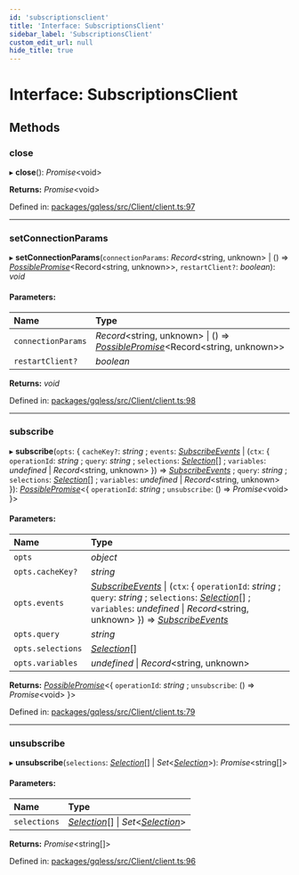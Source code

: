 ```yaml
---
id: 'subscriptionsclient'
title: 'Interface: SubscriptionsClient'
sidebar_label: 'SubscriptionsClient'
custom_edit_url: null
hide_title: true
---
```


# Interface: SubscriptionsClient

## Methods

### close

▸ **close**(): _Promise_<void\>

**Returns:** _Promise_<void\>

Defined in: [packages/gqless/src/Client/client.ts:97](https://github.com/PabloSzx/gqless/blob/master/packages/gqless/src/Client/client.ts#L97)

---

### setConnectionParams

▸ **setConnectionParams**(`connectionParams`: _Record_<string, unknown\> \| () => [_PossiblePromise_](../modules.md#possiblepromise)<Record<string, unknown\>\>, `restartClient?`: _boolean_): _void_

#### Parameters:

| Name               | Type                                                                                                              |
| :----------------- | :---------------------------------------------------------------------------------------------------------------- |
| `connectionParams` | _Record_<string, unknown\> \| () => [_PossiblePromise_](../modules.md#possiblepromise)<Record<string, unknown\>\> |
| `restartClient?`   | _boolean_                                                                                                         |

**Returns:** _void_

Defined in: [packages/gqless/src/Client/client.ts:98](https://github.com/PabloSzx/gqless/blob/master/packages/gqless/src/Client/client.ts#L98)

---

### subscribe

▸ **subscribe**(`opts`: { `cacheKey?`: _string_ ; `events`: [_SubscribeEvents_](subscribeevents.md) \| (`ctx`: { `operationId`: _string_ ; `query`: _string_ ; `selections`: [_Selection_](../classes/selection.md)[] ; `variables`: _undefined_ \| _Record_<string, unknown\> }) => [_SubscribeEvents_](subscribeevents.md) ; `query`: _string_ ; `selections`: [_Selection_](../classes/selection.md)[] ; `variables`: _undefined_ \| _Record_<string, unknown\> }): [_PossiblePromise_](../modules.md#possiblepromise)<{ `operationId`: _string_ ; `unsubscribe`: () => _Promise_<void\> }\>

#### Parameters:

| Name              | Type                                                                                                                                                                                                                                                             |
| :---------------- | :--------------------------------------------------------------------------------------------------------------------------------------------------------------------------------------------------------------------------------------------------------------- |
| `opts`            | _object_                                                                                                                                                                                                                                                         |
| `opts.cacheKey?`  | _string_                                                                                                                                                                                                                                                         |
| `opts.events`     | [_SubscribeEvents_](subscribeevents.md) \| (`ctx`: { `operationId`: _string_ ; `query`: _string_ ; `selections`: [_Selection_](../classes/selection.md)[] ; `variables`: _undefined_ \| _Record_<string, unknown\> }) => [_SubscribeEvents_](subscribeevents.md) |
| `opts.query`      | _string_                                                                                                                                                                                                                                                         |
| `opts.selections` | [_Selection_](../classes/selection.md)[]                                                                                                                                                                                                                         |
| `opts.variables`  | _undefined_ \| _Record_<string, unknown\>                                                                                                                                                                                                                        |

**Returns:** [_PossiblePromise_](../modules.md#possiblepromise)<{ `operationId`: _string_ ; `unsubscribe`: () => _Promise_<void\> }\>

Defined in: [packages/gqless/src/Client/client.ts:79](https://github.com/PabloSzx/gqless/blob/master/packages/gqless/src/Client/client.ts#L79)

---

### unsubscribe

▸ **unsubscribe**(`selections`: [_Selection_](../classes/selection.md)[] \| _Set_<[_Selection_](../classes/selection.md)\>): _Promise_<string[]\>

#### Parameters:

| Name         | Type                                                                                       |
| :----------- | :----------------------------------------------------------------------------------------- |
| `selections` | [_Selection_](../classes/selection.md)[] \| _Set_<[_Selection_](../classes/selection.md)\> |

**Returns:** _Promise_<string[]\>

Defined in: [packages/gqless/src/Client/client.ts:96](https://github.com/PabloSzx/gqless/blob/master/packages/gqless/src/Client/client.ts#L96)
